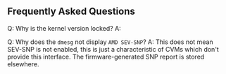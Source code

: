 ## Frequently Asked Questions

Q: Why is the kernel version locked?
A: 

Q: Why does the `dmesg` not display `AMD SEV-SNP`?
A: This does not mean SEV-SNP is not enabled, this is just a characteristic of CVMs which don't provide this interface. The firmware-generated SNP report is stored elsewhere.
